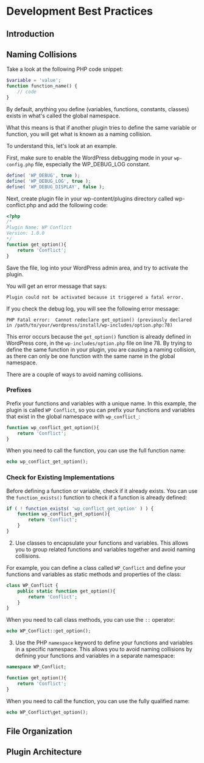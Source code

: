 # Development Best Practices

## Introduction

## Naming Collisions

Take a look at the following PHP code snippet:

```php
$variable = 'value';
function function_name() {
    // code
}
```

By default, anything you define (variables, functions, constants, classes) exists in what's called the global namespace. 

What this means is that if another plugin tries to define the same variable or function, you will get what is known as a naming collision.

To understand this, let's look at an example.

First, make sure to enable the WordPress debugging mode in your `wp-config.php` file, especially the WP_DEBUG_LOG constant. 

```php
define( 'WP_DEBUG', true );
define( 'WP_DEBUG_LOG', true );
define( 'WP_DEBUG_DISPLAY', false );
```

Next, create plugin file in your wp-content/plugins directory called wp-conflict.php and add the following code:

```php
<?php
/*
Plugin Name: WP Conflict
Version: 1.0.0
*/
function get_option(){
	return 'Conflict';
}
```

Save the file, log into your WordPress admin area, and try to activate the plugin.

You will get an error message that says:

```
Plugin could not be activated because it triggered a fatal error.
```

If you check the debug log, you will see the following error message:

```
PHP Fatal error:  Cannot redeclare get_option() (previously declared in /path/to/your/wordpress/install/wp-includes/option.php:78)
```

This error occurs because the `get_option()` function is already defined in WordPress core, in the `wp-includes/option.php` file on line 78. By trying to define the same function in your plugin, you are causing a naming collision, as there can only be one function with the same name in the global namespace.

There are a couple of ways to avoid naming collisions.

### Prefixes

Prefix your functions and variables with a unique name. In this example, the plugin is called `WP Conflict`, so you can prefix your functions and variables that exist in the global namespace with `wp_conflict_`:

```php
function wp_conflict_get_option(){
    return 'Conflict';
}
```

When you need to call the function, you can use the full function name:

```php
echo wp_conflict_get_option();
```

### Check for Existing Implementations

Before defining a function or variable, check if it already exists. You can use the `function_exists()` function to check if a function is already defined:

```php
if ( ! function_exists( 'wp_conflict_get_option' ) ) {
    function wp_conflict_get_option(){
        return 'Conflict';
    }
}
```



2. Use classes to encapsulate your functions and variables. This allows you to group related functions and variables together and avoid naming collisions. 

For example, you can define a class called `WP_Conflict` and define your functions and variables as static methods and properties of the class:

```php
class WP_Conflict {
    public static function get_option(){
        return 'Conflict';
    }
}
```

When you need to call class methods, you can use the `::` operator:

```php
echo WP_Conflict::get_option();
```

3. Use the PHP `namespace` keyword to define your functions and variables in a specific namespace. This allows you to avoid naming collisions by defining your functions and variables in a separate namespace:

```php
namespace WP_Conflict;

function get_option(){
    return 'Conflict';
}
```

When you need to call the function, you can use the fully qualified name:

```php
echo WP_Conflict\get_option();
```

## File Organization

## Plugin Architecture

